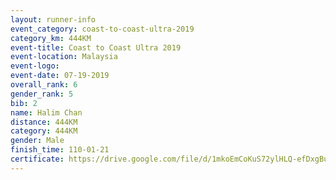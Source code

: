 ```yaml
---
layout: runner-info 
event_category: coast-to-coast-ultra-2019 
category_km: 444KM 
event-title: Coast to Coast Ultra 2019 
event-location: Malaysia 
event-logo: 
event-date: 07-19-2019 
overall_rank: 6
gender_rank: 5
bib: 2
name: Halim Chan
distance: 444KM
category: 444KM
gender: Male
finish_time: 110-01-21
certificate: https://drive.google.com/file/d/1mkoEmCoKuS72ylHLQ-efDxgBu3Om5dWs/view?usp=sharing
---
```

